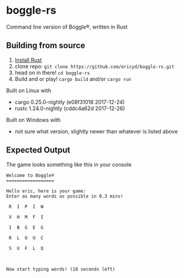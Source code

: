 # boggle-rs
Command line version of Boggle®, written in Rust

## Building from source
1. [Install Rust](https://www.rust-lang.org/en-US/install.html)
2. clone repo: `git clone https://github.com/ericyd/boggle-rs.git`
3. head on in there! `cd boggle-rs`
4. Build and or play! `cargo build` and/or `cargo run`

Built on Linux with
* cargo 0.25.0-nightly (e08f31018 2017-12-24)
* rustc 1.24.0-nightly (cddc4a62d 2017-12-26)

Built on Windows with
* not sure what version, slightly newer than whatever is listed above


## Expected Output

The game looks something like this in your console

```
Welcome to Boggle®
==================

Hello eric, here is your game:
Enter as many words as possible in 0.3 mins!

 R  I  P  I  W 

 X  H  M  F  I 

 I  B  G  E  G 

 R  L  O  U  C 

 S  U  F  L  Q 



Now start typing words! (18 seconds left)

```
